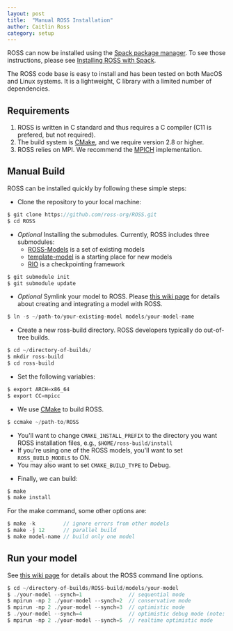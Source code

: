 ```yaml
---
layout: post
title:  "Manual ROSS Installation"
author: Caitlin Ross
category: setup
---
```


ROSS can now be installed using the [Spack package manager](https://spack.io/).
To see those instructions, please see [Installing ROSS with Spack](spack.html).

The ROSS code base is easy to install and has been tested on both MacOS and Linux systems.
It is a lightweight, C library with a limited number of dependencies.

## Requirements

1. ROSS is written in C standard and thus requires a C compiler (C11 is prefered, but not required).
2. The build system is [CMake](www.cmake.org), and we require version 2.8 or higher.
3. ROSS relies on MPI. We recommend the [MPICH](www.mpich.org) implementation.

## Manual Build

ROSS can be installed quickly by following these simple steps:

- Clone the repository to your local machine:

```C
$ git clone https://github.com/ross-org/ROSS.git
$ cd ROSS
```

- *Optional* Installing the submodules. Currently, ROSS includes three submodules:
  - [ROSS-Models](http://github.com/ross-org/ROSS-Models) is a set of existing models
  - [template-model](http://github.com/ross-org/template-model) is a starting place for new models
  - [RIO](http://github.com/ross-org/RIO) is a checkpointing framework

```C
$ git submodule init
$ git submodule update
```

- *Optional* Symlink your model to ROSS.
Please [this wiki page](https://github.com/ross-org/ROSS/wiki/Constructing-the-Model) for details about creating and integrating a model with ROSS.

```C
$ ln -s ~/path-to/your-existing-model models/your-model-name
```


- Create a new ross-build directory. ROSS developers typically do out-of-tree builds.

```C
$ cd ~/directory-of-builds/
$ mkdir ross-build
$ cd ross-build
```

- Set the following variables:

```C
$ export ARCH=x86_64
$ export CC=mpicc
```

- We use [CMake](www.cmake.org) to build ROSS. <br/>
```C
$ ccmake ~/path-to/ROSS
```
  * You'll want to change `CMAKE_INSTALL_PREFIX` to the directory you want ROSS installation files, e.g., `$HOME/ross-build/install`
  * If you're using one of the ROSS models, you'll want to set `ROSS_BUILD_MODELS` to ON.
  * You may also want to set `CMAKE_BUILD_TYPE` to Debug.

- Finally, we can build:

```C
$ make
$ make install
```

For the make command, some other options are:

```C
$ make -k         // ignore errors from other models
$ make -j 12      // parallel build
$ make model-name // build only one model
```

## Run your model

See [this wiki page](https://github.com/carothersc/ROSS/wiki/Running-the-Simulator) for details about the ROSS command line options.

```C
$ cd ~/directory-of-builds/ROSS-build/models/your-model
$ ./your-model --synch=1               // sequential mode
$ mpirun -np 2 ./your-model --synch=2  // conservative mode
$ mpirun -np 2 ./your-model --synch=3  // optimistic mode
$ ./your-model --synch=4               // optimistic debug mode (note: not a parallel execution!)
$ mpirun -np 2 ./your-model --synch=5  // realtime optimistic mode
```
